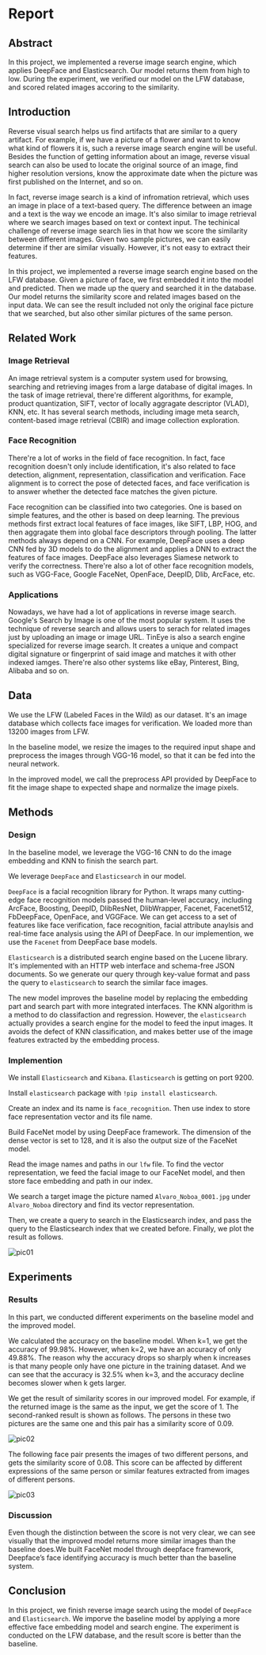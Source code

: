 # Report

## Abstract

In this project, we implemented a reverse image search engine, which applies DeepFace and Elasticsearch. Our model returns them from high to low. During the experiment, we verified our model on the LFW database, and scored related images accoring to the similarity.


## Introduction

Reverse visual search helps us find artifacts that are similar to a query artifact. For example, if we have a picture of a flower and want to know what kind of flowers it is, such a reverse image search engine will be useful. Besides the function of getting information about an image, reverse visual search can also be used to locate the original source of an image, find higher resolution versions, know the approximate date when the picture was first published on the Internet, and so on.

In fact, reverse image search is a kind of infromation retrieval, which uses an image in place of a text-based query. The difference between an image and a text is the way we encode an image. It's also similar to image retrieval where we search images based on text or context input. The techinical challenge of reverse image search lies in that how we score the similarity between different images. Given two sample pictures, we can easily determine if ther are similar visually. However, it's not easy to extract their features.

In this project, we implemented a reverse image search engine based on the LFW database. Given a picture of face, we first embedded it into the model and predicted. Then we made up the query and searched it in the database. Our model returns the similarity score and related images based on the input data. We can see the result included not only the original face picture that we searched, but also other similar pictures of the same person.


## Related Work

### Image Retrieval

An image retrieval system is a computer system used for browsing, searching and retrieving images from a large database of digital images. In the task of image retrieval, there're different algorithms, for example, product quantization, SIFT, vector of locally aggragate descriptor (VLAD), KNN, etc. It has several search methods, including image meta search, content-based image retrieval (CBIR) and image collection exploration.


### Face Recognition

There're a lot of works in the field of face recognition. In fact, face recognition doesn't only include identification, it's also related to face detection, alignment, representation, classification and verification. Face alignment is to correct the pose of detected faces, and face verification is to answer whether the detected face matches the given picture.

Face recognition can be classified into two categories. One is based on simple features, and the other is based on deep learning. The previous methods first extract local features of face images, like SIFT, LBP, HOG, and then aggragate them into global face descriptors through pooling. The latter methods always depend on a CNN. For example, DeepFace uses a deep CNN fed by 3D models to do the alignment and applies a DNN to extract the features of face images. DeepFace also leverages Siamese network to verify the correctness. There're also a lot of other face recognition models, such as VGG-Face, Google FaceNet, OpenFace, DeepID, Dlib, ArcFace, etc.


### Applications

Nowadays, we have had a lot of applications in reverse image search. Google's Search by Image is one of the most popular system. It uses the technique of reverse search and allows users to serach for related images just by uploading an image or image URL. TinEye is also a search engine specialized for reverse image search. It creates a unique and compact digital signature or fingerprint of said image and matches it with other indexed iamges. There're also other systems like eBay, Pinterest, Bing, Alibaba and so on.


## Data

We use the LFW (Labeled Faces in the Wild) as our dataset. It's an image database which collects face images for verification. We loaded more than 13200 images from LFW.

In the baseline model, we resize the images to the required input shape and preprocess the images through VGG-16 model, so that it can be fed into the neural network.

In the improved model, we call the preprocess API provided by DeepFace to fit the image shape to expected shape and normalize the image pixels.


## Methods

### Design

In the baseline model, we leverage the VGG-16 CNN to do the image embedding and KNN to finish the search part.

We leverage `DeepFace` and `Elasticsearch` in our model.

`DeepFace` is a facial recognition library for Python. It wraps many cutting-edge face recognition models passed the human-level accuracy, including ArcFace, Boosting, DeepID, DlibResNet, DlibWrapper, Facenet, Facenet512, FbDeepFace, OpenFace, and VGGFace. We can get access to a set of features like face verification, face recognition, facial attribute anaylsis and real-time face analysis using the API of DeepFace. In our implemention, we use the `Facenet` from DeepFace base models.

`Elasticsearch` is a distributed search engine based on the Lucene library. It's implemented with an HTTP web interface and schema-free JSON documents. So we generate our query through key-value format and pass the query to `elasticsearch` to search the similar face images.

The new model improves the baseline model by replacing the embedding part and search part with more integrated interfaces. The KNN algorithm is a method to do classifaction and regression. However, the `elasticsearch` actually provides a search engine for the model to feed the input images. It avoids the defect of KNN classification, and makes better use of the image features extracted by the embedding process.


### Implemention

We install `Elasticsearch` and `Kibana`. `Elasticsearch` is getting on port 9200.

Install `elasticsearch` package with `!pip install elasticsearch`.

Create an index and its name is `face_recognition`. Then use index to store face representation vector and its file name. 

Build FaceNet model by using DeepFace framework. The dimension of the dense vector is set to 128, and it is also the output size of the FaceNet model.

Read the image names and paths in our `lfw` file. To find the vector representation, we feed the facial image to our FaceNet model, and then store face embedding and path in our index.

We search a target image the picture named `Alvaro_Noboa_0001.jpg` under `Alvaro_Noboa` directory and find its vector representation.

Then, we create a query to search in the Elasticsearch index, and pass the query to the Elasticsearch index that we created before. Finally, we plot the result as follows.

![pic01](./pic01.png)


## Experiments

### Results

In this part, we conducted different experiments on the baseline model and the improved model.

We calculated the accuracy on the baseline model. When k=1, we get the accuracy of 99.98%. However, when k=2, we have an accuracy of only 49.88%. The reason why the accuracy drops so sharply when k increases is that many people only have one picture in the training dataset. And we can see that the accuracy is 32.5% when k=3, and the accuracy decline becomes slower when k gets larger.

We get the result of similarity scores in our improved model. For example, if the returned image is the same as the input, we get the score of 1. The second-ranked result is shown as follows. The persons in these two pictures are the same one and this pair has a similarity score of 0.09.

![pic02](./pic02.png)

The following face pair presents the images of two different persons, and gets the similarity score of 0.08. This score can be affected by different expressions of the same person or similar features extracted from images of different persons.

![pic03](./pic03.png)


### Discussion

Even though the distinction between the score is not very clear, we can see visually that the improved model returns more similar images than the baseline does.We built FaceNet model through deepface framework, Deepface’s face identifying accuracy is much better than the baseline system.


## Conclusion

In this project, we finish reverse image search using the model of `DeepFace` and `Elasticsearch`. We imporve the baseline model by applying a more effective face embedding model and search engine. The experiment is conducted on the LFW database, and the result score is better than the baseline.

